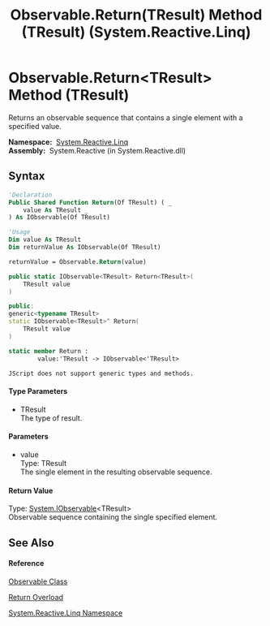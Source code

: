 ﻿---
title: Observable.Return(TResult) Method (TResult) (System.Reactive.Linq)
TOCTitle: Return(TResult) Method (TResult)
ms:assetid: M:System.Reactive.Linq.Observable.Return``1(``0)
ms:mtpsurl: https://msdn.microsoft.com/en-us/library/Hh211637(v=VS.103)
ms:contentKeyID: 36068316
ms.date: 06/28/2011
mtps_version: v=VS.103
dev_langs:
- vb
- csharp
- c++
- fsharp
- jscript
---

# Observable.Return\<TResult\> Method (TResult)

Returns an observable sequence that contains a single element with a specified value.

**Namespace:**  [System.Reactive.Linq](hh211929\(v=vs.103\).md)  
**Assembly:**  System.Reactive (in System.Reactive.dll)

## Syntax

``` vb
'Declaration
Public Shared Function Return(Of TResult) ( _
    value As TResult _
) As IObservable(Of TResult)
```

``` vb
'Usage
Dim value As TResult
Dim returnValue As IObservable(Of TResult)

returnValue = Observable.Return(value)
```

``` csharp
public static IObservable<TResult> Return<TResult>(
    TResult value
)
```

``` c++
public:
generic<typename TResult>
static IObservable<TResult>^ Return(
    TResult value
)
```

``` fsharp
static member Return : 
        value:'TResult -> IObservable<'TResult> 
```

``` jscript
JScript does not support generic types and methods.
```

#### Type Parameters

  - TResult  
    The type of result.

#### Parameters

  - value  
    Type: TResult  
    The single element in the resulting observable sequence.  

#### Return Value

Type: [System.IObservable](https://msdn.microsoft.com/en-us/library/Dd990377)\<TResult\>  
Observable sequence containing the single specified element.  

## See Also

#### Reference

[Observable Class](hh244252\(v=vs.103\).md)

[Return Overload](hh211909\(v=vs.103\).md)

[System.Reactive.Linq Namespace](hh211929\(v=vs.103\).md)

